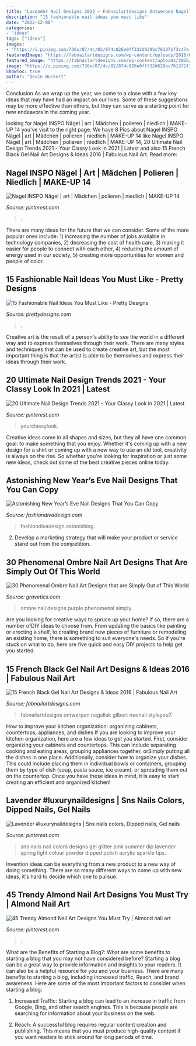 ```yaml
---
title: "Lavender Nail Designs 2022 ~ Fabnailartdesigns Ontwerpen Nagellak Gilbert Neonail Styleyou7"
description: "15 fashionable nail ideas you must like"
date: "2022-12-08"
categories:
- "ideas"
tags: ["ideas"]
images:
- "https://i.pinimg.com/736x/87/4c/82/874c826e0ff332d629bc761371f3c47e.jpg"
featuredImage: "https://fabnailartdesigns.com/wp-content/uploads/2016/04/15-French-Black-Gel-Nail-Art-Designs-Ideas-2016-10.jpg"
featured_image: "https://fabnailartdesigns.com/wp-content/uploads/2016/04/15-French-Black-Gel-Nail-Art-Designs-Ideas-2016-10.jpg"
image: "https://i.pinimg.com/736x/87/4c/82/874c826e0ff332d629bc761371f3c47e.jpg"
ShowToc: true
author: "Devin Wuckert"
---
```



Conclusion
As we wrap up the year, we come to a close with a few key ideas that may have had an impact on our lives. Some of these suggestions may be more effective than others, but they can serve as a starting point for new endeavors in the coming year.

	

		
looking for Nagel INSPO Nägel | art | Mädchen | polieren | niedlich | MAKE-UP 14 you've visit to the right page. We have 8 Pics about Nagel INSPO Nägel | art | Mädchen | polieren | niedlich | MAKE-UP 14 like Nagel INSPO Nägel | art | Mädchen | polieren | niedlich | MAKE-UP 14, 20 Ultimate Nail Design Trends 2021 - Your Classy Look in 2021 | Latest and also 15 French Black Gel Nail Art Designs &amp; Ideas 2016 | Fabulous Nail Art. Read more:
		
    
## Nagel INSPO Nägel | Art | Mädchen | Polieren | Niedlich | MAKE-UP 14

<img loading=lazy src="https://i.pinimg.com/736x/09/a0/c3/09a0c333f7180ca40deb8875f59c13a5.jpg" onerror="this.onerror=null;this.src='https://tse4.mm.bing.net/th?id=OIP.ZBai202qUYQrj3NAo5BfWgHaLd&amp;pid=15.1';" alt="Nagel INSPO Nägel | art | Mädchen | polieren | niedlich | MAKE-UP 14">

_Source: pinterest.com_

>. 

	

There are many ideas for the future that we can consider. Some of the more popular ones include: 1) increasing the number of jobs available in technology companies, 2) decreasing the cost of health care, 3) making it easier for people to connect with each other, 4) reducing the amount of energy used in our society, 5) creating more opportunities for women and people of color.

    
## 15 Fashionable Nail Ideas You Must Like - Pretty Designs

<img loading=lazy src="http://www.prettydesigns.com/wp-content/uploads/2014/02/Pale-Pink.jpg?is-pending-load=1" onerror="this.onerror=null;this.src='https://tse2.mm.bing.net/th?id=OIP.3fMWoHC36oEhq7ius8f9cQHaHa&amp;pid=15.1';" alt="15 Fashionable Nail Ideas You Must Like - Pretty Designs">

_Source: prettydesigns.com_

>. 

	

Creative art is the result of a person's ability to see the world in a different way and to express themselves through their work. There are many styles and techniques that can be used to create creative art, but the most important thing is that the artist is able to be themselves and express their ideas through their work.

    
## 20 Ultimate Nail Design Trends 2021 - Your Classy Look In 2021 | Latest

<img loading=lazy src="https://i.pinimg.com/736x/87/4c/82/874c826e0ff332d629bc761371f3c47e.jpg" onerror="this.onerror=null;this.src='https://tse3.mm.bing.net/th?id=OIP.uVLBe0jFgnAasZbiwmScKgHaLH&amp;pid=15.1';" alt="20 Ultimate Nail Design Trends 2021 - Your Classy Look in 2021 | Latest">

_Source: pinterest.com_

>yourclassylook. 

	

Creative ideas come in all shapes and sizes, but they all have one common goal: to make something that you enjoy. Whether it's coming up with a new design for a shirt or coming up with a new way to use an old tool, creativity is always on the rise. So whether you're looking for inspiration or just some new ideas, check out some of the best creative pieces online today.

    
## Astonishing New Year’s Eve Nail Designs That You Can Copy

<img loading=lazy src="https://www.fashiondivadesign.com/wp-content/uploads/2015/12/nails-.jpg" onerror="this.onerror=null;this.src='https://tse2.mm.bing.net/th?id=OIP.HGoN5NGLvM3xugYumzHfJgHaD3&amp;pid=15.1';" alt="Astonishing New Year’s Eve Nail Designs That You Can Copy">

_Source: fashiondivadesign.com_

>fashiondivadesign astonishing. 

	

2. Develop a marketing strategy that will make your product or service stand out from the competition.

    
## 30 Phenomenal Ombre Nail Art Designs That Are Simply Out Of This World

<img loading=lazy src="http://www.gravetics.com/wp-content/uploads/2017/08/Purple-Ombre-Nail-Design-Idea.jpg" onerror="this.onerror=null;this.src='https://tse4.mm.bing.net/th?id=OIP.pfmrMvGLEA5S7PK2_8EcPwHaLH&amp;pid=15.1';" alt="30 Phenomenal Ombre Nail Art Designs that are Simply Out of This World">

_Source: gravetics.com_

>ombre nail designs purple phenomenal simply. 

	

Are you looking for creative ways to spruce up your home? If so, there are a number ofDIY ideas to choose from. From updating the basics like painting or erecting a shelf, to creating brand new pieces of furniture or remodeling an existing home, there is something to suit everyone's needs. So if you're stuck on what to do, here are five quick and easy DIY projects to help get you started.

    
## 15 French Black Gel Nail Art Designs &amp; Ideas 2016 | Fabulous Nail Art

<img loading=lazy src="https://fabnailartdesigns.com/wp-content/uploads/2016/04/15-French-Black-Gel-Nail-Art-Designs-Ideas-2016-10.jpg" onerror="this.onerror=null;this.src='https://tse1.mm.bing.net/th?id=OIP.ddm1KjOG4T97MuSw1hsmrwHaJ5&amp;pid=15.1';" alt="15 French Black Gel Nail Art Designs &amp; Ideas 2016 | Fabulous Nail Art">

_Source: fabnailartdesigns.com_

>fabnailartdesigns ontwerpen nagellak gilbert neonail styleyou7. 

	

How to improve your kitchen organization: organizing cabinets, countertops, appliances, and dishes
If you are looking to improve your kitchen organization, here are a few ideas to get you started. First, consider organizing your cabinets and countertops. This can include separating cooking and eating areas, grouping appliances together, orSimply putting all the dishes in one place. Additionally, consider how to organize your dishes. This could include placing them in individual bowls or containers, grouping them by type of dish (soup, pasta sauce, ice cream), or spreading them out on the countertop. Once you have these ideas in mind, it is easy to start creating an efficient and organized kitchen!

    
## Lavender #luxurynaildesigns | Sns Nails Colors, Dipped Nails, Gel Nails

<img loading=lazy src="https://i.pinimg.com/736x/17/c3/07/17c307b44062b2a99bd3664c88176c9c.jpg" onerror="this.onerror=null;this.src='https://tse4.mm.bing.net/th?id=OIP.03tASx2ZdWVNe8visBBqRAHaJ3&amp;pid=15.1';" alt="Lavender #luxurynaildesigns | Sns nails colors, Dipped nails, Gel nails">

_Source: pinterest.com_

>sns nails nail colors designs gel glitter pink summer dip lavender spring light colour powder dipped polish acrylic sparkle tips. 

	

Invention ideas can be everything from a new product to a new way of doing something. There are so many different ways to come up with new ideas, it's hard to decide which one to pursue.

    
## 45 Trendy Almond Nail Art Designs You Must Try | Almond Nail Art

<img loading=lazy src="https://i.pinimg.com/736x/35/b1/05/35b105bef2d86a78e7ba2a1ecc599d50.jpg" onerror="this.onerror=null;this.src='https://tse4.mm.bing.net/th?id=OIP.i8KrwFABayClt12WZk5tGgHaJn&amp;pid=15.1';" alt="45 Trendy Almond Nail Art Designs You Must Try | Almond nail art">

_Source: pinterest.com_

>. 

	

What are the Benefits of Starting a Blog?: What are some benefits to starting a blog that you may not have considered before?
Starting a blog can be a great way to provide information and insights to your readers. It can also be a helpful resource for you and your business. There are many benefits to starting a blog, including increased traffic, Reach, and brand awareness. Here are some of the most important factors to consider when starting a blog: 
1. Increased Traffic: Starting a blog can lead to an increase in traffic from Google, Bing, and other search engines. This is because people are searching for information about your business on the web. 

2. Reach: A successful blog requires regular content creation and publishing. This means that you must produce high-quality content if you want readers to stick around for long periods of time.

